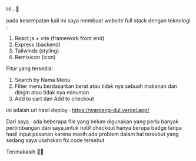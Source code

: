 
Hi...👋

pada kesempatan kali ini saya membuat website full stack dengan teknologi :

1. React js + vite (framework front end)
2. Express (backend)
3. Tailwinds (styling)
4. Remixicon (icon)

Fitur yang tersedia:
1. Search by Nama Menu
2. Filter menu berdasarkan berat atau tidak nya sebuah makanan dan dingin atau tidak nya minuman 
3. Add to cart dan Add to checkout

ini adalah url hasil deploy : https://waroeng-dul.vercel.app/

Dari saya : ada beberapa file yang belum digunakan yang perlu banyak pertimbangan dari saya,untuk notif checkout hanya berupa badge tanpa hasil input pesanan karena masih ada problem dalam hal tersebut yang sedang saya usahakan fix code tersebut

Terimakasih 👋👋